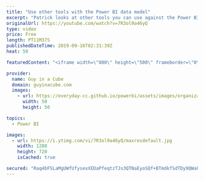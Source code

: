 ```yaml
---
title: "Use other tools with the Power BI data model"
excerpt: "Patrick looks at other tools you can use against the Power BI Desktop diagnostic port besides DAX Studio. From clearing the model cache, to getting other information, this is a handy way to look at your Power BI Desktop file.  PowerShell - Get Diagnostic Port - https://gist.github.com/guyinacube/af42d725bc329d54f2c2480a61e8bf98"
originalUrl: https://youtube.com/watch?v=7R3ol9a46yQ
type: video
price: Free
length: PT11M37S
publishedDateTime: 2019-09-16T02:31:39Z
heat: 50

featuredContent: "<iframe width=\"800\" height=\"500\" frameborder=\"0\" src=\"https://www.youtube.com/embed/7R3ol9a46yQ\" allow=\"accelerometer; autoplay; encrypted-media; gyroscope; picture-in-picture\" allowfullscreen></iframe>"

provider:
  name: Guy in a Cube
  domain: guyinacube.com
  images:
    - url: https://everyday-cc.github.io/powerbi/assets/images/organizations/guyinacube.com-50x50.jpg
      width: 50
      height: 50

topics:
  - Power BI

images:
  - url: https://i.ytimg.com/vi/7R3ol9a46yQ/maxresdefault.jpg
    width: 1280
    height: 720
    isCached: true

secured: "Raq4bFSLaMgUWfUfysexXEDaPfeqtzTJs3QTNaEyoSQf+BTmdkfSdTDy9QWaFALuWTioOMZEqCzBbwmOWcaS5aqyQEc5GWXzgw6wwveAPun8umcxOXD+R45c8YBZxnh4U/PofKaCPp6F+wXnkI1IVYU3+T8fF5FCkh+AoVE+5SfLt38KOvkftqPswjR0vgRvRm4+JhbGzNC4lHfNuD+A0SiMWZMDWE8i7qwHyMyKmcd/PVRlXwl9sZsPTwrBRjubT3GL8PNqnNPC6B8ig812KL8REzPk4mVZsTbBg2w68J11YCgtwQ1pkTbQfpO++2BIsDJcvxznYpWNCizQfBv4tvulOxVpqcB+QM6woHx0QVbYZqvFvllBdRi8Z2kSFbVRzqHrvSEOUfFsxZ8OI9FLa9z0PvNE47nd66CIo3JJ2pk=;eSPnCRcHXFqQhKD4WK+Y0Q=="
---
```


